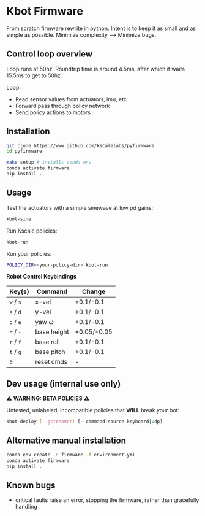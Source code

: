 # Kbot Firmware

From scratch firmware rewrite in python. Intent is to keep it as small and as simple as possible. Minimize complexity --> Minimize bugs.

## Control loop overview
Loop runs at 50hz. Roundtrip time is around 4.5ms, after which it waits 15.5ms to get to 50hz.

Loop:
   - Read sensor values from actuators, imu, etc
   - Forward pass through policy network
   - Send policy actions to motors

## Installation
```bash
git clone https://www.github.com/kscalelabs/pyfirmware
cd pyfirmware

make setup # installs conda env
conda activate firmware
pip install .
```

## Usage
Test the actuators with a simple sinewave at low pd gains:
```bash
kbot-sine
```

Run Kscale policies:
```bash
kbot-run
```

Run your policies:
```bash
POLICY_DIR=<your-policy-dir> kbot-run
```

**Robot Control Keybindings**

| Key(s)    | Command         | Change    |
|-----------|-----------------|-----------|
| `w` / `s` | x-vel           | +0.1/-0.1 |
| `a` / `d` | y-vel           | +0.1/-0.1 |
| `q` / `e` | yaw ω           | +0.1/-0.1 |
| `=` / `-` | base height     | +0.05/-0.05 |
| `r` / `f` | base roll       | +0.1/-0.1 |
| `t` / `g` | base pitch      | +0.1/-0.1 |
| `0`       | reset cmds      | -         |


## Dev usage (internal use only)

⚠️ **WARNING: BETA POLICIES** ⚠️

Untested, unlabeled, incompatible policies that **WILL** break your bot:

```bash
kbot-deploy [--gstreamer] [--command-source keyboard|udp]
```

## Alternative manual installation
```bash
conda env create -n firmware -f environment.yml
conda activate firmware
pip install .
```


## Known bugs
- critical faults raise an error, stopping the firmware, rather than gracefully handling
